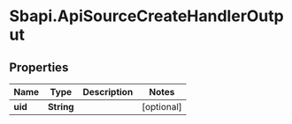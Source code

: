 # Sbapi.ApiSourceCreateHandlerOutput

## Properties

Name | Type | Description | Notes
------------ | ------------- | ------------- | -------------
**uid** | **String** |  | [optional] 


